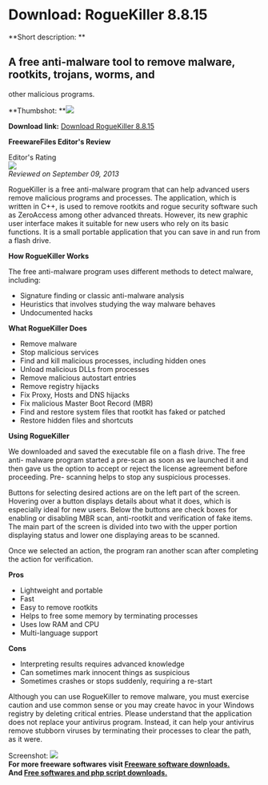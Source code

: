 # Download: RogueKiller 8.8.15

**Short description: **

## A free anti-malware tool to remove malware, rootkits, trojans, worms, and
other malicious programs.

  
**Thumbshot: **![](http://www.freewarefiles.com/screenshot/roguekiller_md.jpg)   
  
**Download link:** [Download RogueKiller 8.8.15](http://freesoftwares.boysofts.com/RogueKiller_program_91259.html)  
  

**FreewareFiles Editor's Review**  
  

Editor's Rating  
![](http://www.freewarefiles.com/images/rating/4.gif)  
_Reviewed on September 09, 2013_  
  
RogueKiller is a free anti-malware program that can help advanced users remove
malicious programs and processes. The application, which is written in C++, is
used to remove rootkits and rogue security software such as ZeroAccess among
other advanced threats. However, its new graphic user interface makes it
suitable for new users who rely on its basic functions. It is a small portable
application that you can save in and run from a flash drive.

**How RogueKiller Works**

The free anti-malware program uses different methods to detect malware,
including:

  * Signature finding or classic anti-malware analysis 
  * Heuristics that involves studying the way malware behaves 
  * Undocumented hacks 

**What RogueKiller Does**

  * Remove malware 
  * Stop malicious services 
  * Find and kill malicious processes, including hidden ones 
  * Unload malicious DLLs from processes 
  * Remove malicious autostart entries 
  * Remove registry hijacks 
  * Fix Proxy, Hosts and DNS hijacks 
  * Fix malicious Master Boot Record (MBR) 
  * Find and restore system files that rootkit has faked or patched 
  * Restore hidden files and shortcuts 

**Using RogueKiller**

We downloaded and saved the executable file on a flash drive. The free anti-
malware program started a pre-scan as soon as we launched it and then gave us
the option to accept or reject the license agreement before proceeding. Pre-
scanning helps to stop any suspicious processes.

Buttons for selecting desired actions are on the left part of the screen.
Hovering over a button displays details about what it does, which is
especially ideal for new users. Below the buttons are check boxes for enabling
or disabling MBR scan, anti-rootkit and verification of fake items. The main
part of the screen is divided into two with the upper portion displaying
status and lower one displaying areas to be scanned.

Once we selected an action, the program ran another scan after completing the
action for verification.

**Pros**

  * Lightweight and portable 
  * Fast 
  * Easy to remove rootkits 
  * Helps to free some memory by terminating processes 
  * Uses low RAM and CPU 
  * Multi-language support 

**Cons**

  * Interpreting results requires advanced knowledge 
  * Can sometimes mark innocent things as suspicious 
  * Sometimes crashes or stops suddenly, requiring a re-start 

Although you can use RogueKiller to remove malware, you must exercise caution
and use common sense or you may create havoc in your Windows registry by
deleting critical entries. Please understand that the application does not
replace your antivirus program. Instead, it can help your antivirus remove
stubborn viruses by terminating their processes to clear the path, as it were.

  
  
Screenshot: ![](http://www.freewarefiles.com/screenshot/roguekiller.jpg)  
**For more freeware softwares visit [Freeware software downloads.](http://freesoftwares.boysofts.com/)**   
**And [Free softwares and php script downloads.](http://www.boysofts.com/)**


